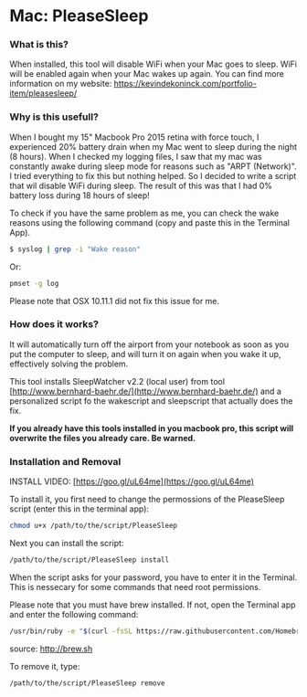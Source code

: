 # Mac: PleaseSleep

### What is this?

When installed, this tool will disable WiFi when your Mac goes to sleep. WiFi will
be enabled again when your Mac wakes up again.
You can find more information on my website: https://kevindekoninck.com/portfolio-item/pleasesleep/

### Why is this usefull?

When I bought my 15" Macbook Pro 2015 retina with force touch, I experienced
20% battery drain when my Mac went to sleep during the night (8 hours).
When I checked my logging files, I saw that my mac was constantly awake during
sleep mode for reasons such as "ARPT (Network)". I tried everything to fix this
but nothing helped. So I decided to write a script that wil disable WiFi during
sleep. The result of this was that I had 0% battery loss during 18 hours of sleep!

To check if you have the same problem as me, you can check the wake reasons using
the following command (copy and paste this in the Terminal App).
```bash
$ syslog | grep -i "Wake reason"
```
Or:
```bash
pmset -g log
```
Please note that OSX 10.11.1 did not fix this issue for me.

### How does it works?

It will automatically turn off the airport from your notebook as soon as you
put the computer to sleep, and will turn it on again when you wake it up,
effectively solving the problem.

This tool installs SleepWatcher v2.2 (local user) from tool
[http://www.bernhard-baehr.de/](http://www.bernhard-baehr.de/)
and a personalized script fo the wakescript and sleepscript that actually does
the fix.

**If you already have this tools installed in you macbook pro, this script
will overwrite the files you already care. Be warned.** 

### Installation and Removal

INSTALL VIDEO: [https://goo.gl/uL64me](https://goo.gl/uL64me)

To install it, you first need to change the permossions of the PleaseSleep script (enter this in the terminal app):
```bash
chmod u+x /path/to/the/script/PleaseSleep
```
Next you can install the script:
```bash
/path/to/the/script/PleaseSleep install
```

When the script asks for your password, you have to enter it in the Terminal.
This is nessecary for some commands that need root permissions.

Please note that you must have brew installed. If not, open the Terminal app and enter the following command:
```bash
/usr/bin/ruby -e "$(curl -fsSL https://raw.githubusercontent.com/Homebrew/install/master/install)"
```
source: http://brew.sh

To remove it, type:
```bash
/path/to/the/script/PleaseSleep remove
```
